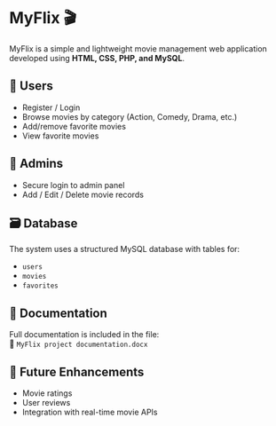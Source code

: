 # MyFlix 🎬

MyFlix is a simple and lightweight movie management web application developed using **HTML, CSS, PHP, and MySQL**.

## 👥 Users

- Register / Login
- Browse movies by category (Action, Comedy, Drama, etc.)
- Add/remove favorite movies
- View favorite movies

## 🔧 Admins

- Secure login to admin panel
- Add / Edit / Delete movie records

## 🗃️ Database

The system uses a structured MySQL database with tables for:
- `users`
- `movies`
- `favorites`

## 📄 Documentation

Full documentation is included in the file:  
📁 `MyFlix project documentation.docx`

## 🚀 Future Enhancements

- Movie ratings
- User reviews
- Integration with real-time movie APIs
